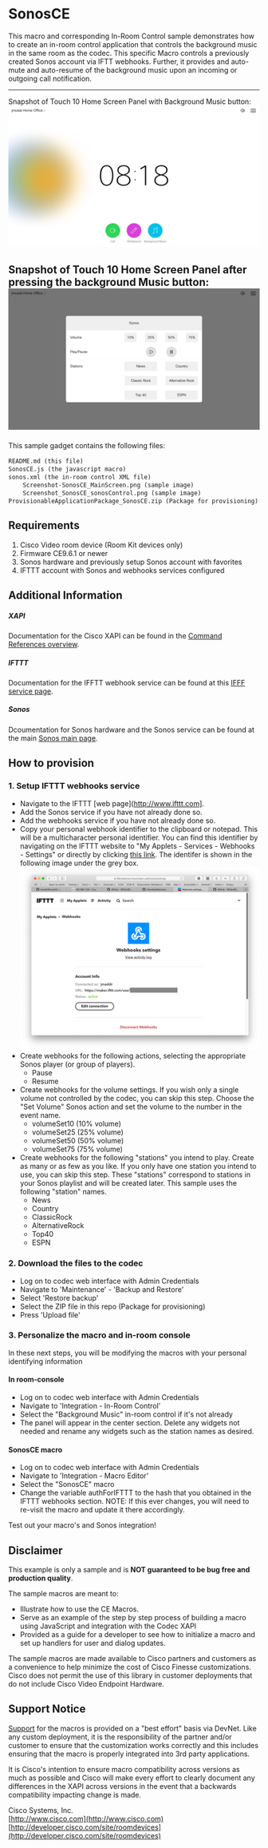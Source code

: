 # SonosCE
This macro and corresponding In-Room Control sample demonstrates how to create an in-room control application that controls the background music in the same room as the codec.  This specific Macro controls a previously created Sonos account via IFTT webhooks.
Further, it provides and auto-mute and auto-resume of the background music upon an incoming or outgoing call notification.

---
Snapshot of Touch 10 Home Screen Panel with Background Music button:
![Sample In-Room Control Screenshot](screenshot-SonosCE_MainScreen.png)


Snapshot of Touch 10 Home Screen Panel after pressing the background Music button:
![Sample In-Room Control Screenshot](screenshot-SonosCE_sonosControl.png)
---


This sample gadget contains the following files:

	README.md (this file)
	SonosCE.js (the javascript macro)
	sonos.xml (the in-room control XML file)
    	Screenshot-SonosCE_MainScreen.png (sample image)
    	Screenshot_SonosCE_sonosControl.png (sample image)
   	ProvisionableApplicationPackage_SonosCE.zip (Package for provisioning)


## Requirements
1. Cisco Video room device (Room Kit devices only)
2. Firmware CE9.6.1 or newer
3. Sonos hardware and previously setup Sonos account with favorites
4. IFTTT account with Sonos and webhooks services configured


## Additional Information
##### XAPI
Documentation for the Cisco XAPI can be found in the [Command References overview](https://www.cisco.com/c/en/us/support/collaboration-endpoints/telepresence-quick-set-series/products-command-reference-list.html).

##### IFTTT
Documentation for the IFFTT webhook service can be found at this [IFFF service page](https://ifttt.com/services/maker_webhooks).

##### Sonos
Dcoumentation for Sonos hardware and the Sonos service can be found at the main [Sonos main page](http://www.cisco.com).

## How to provision
### 1. Setup IFTTT webhooks service
  - Navigate to the IFTTT [web page](http://www.ifttt.com].
  - Add the Sonos service if you have not already done so.
  - Add the webhooks service if you have not already done so.
  - Copy your personal webhook identifier to the clipboard or notepad.  This will be a multicharacter personal identifier.  You can find this identifier by navigating on the IFTTT website to "My Applets - Services - Webhooks - Settings" or directly by clicking [this link](https://ifttt.com/maker_webhooks).  The identifer is shown in the following image under the grey box. ![Image](image_webhook-sample-personal-information.png) 
  - Create webhooks for the following actions, selecting the appropriate Sonos player (or group of players).
  	- Pause
	- Resume
  - Create webhooks for the volume settings.  If you wish only a single volume not controlled by the codec, you can skip this step.   Choose the "Set Volume" Sonos action and set the volume to the number in the event name.
	- volumeSet10 (10% volume)
	- volumeSet25 (25% volume)
	- volumeSet50 (50% volume)
	- volumeSet75 (75% volume)
  - Create webhooks for the following "stations" you intend to play.  Create as many or as few as you like.  If you only have one station you intend to use, you can skip this step.  These "stations" correspond to stations in your Sonos playlist and will be created later.  This sample uses the following "station" names.
	- News
	- Country
	- ClassicRock
	- AlternativeRock
	- Top40
	- ESPN

### 2. Download the files to the codec
  - Log on to codec web interface with Admin Credentials
  - Navigate to 'Maintenance' - 'Backup and Restore'
  - Select 'Restore backup'
  - Select the ZIP file in this repo (Package for provisioning)
  - Press 'Upload file'
 
 ### 3. Personalize the macro and in-room console
 In these next steps, you will be modifying the macros with your personal identifying information
 #### In room-console
  - Log on to codec web interface with Admin Credentials
  - Navigate to 'Integration - In-Room Control'
  - Select the "Background Music" in-room control if it's not already
  - The panel will appear in the center section.  Delete any widgets not needed and rename any widgets such as the station names as desired.
 #### SonosCE macro
  - Log on to codec web interface with Admin Credentials
  - Navigate to 'Integration - Macro Editor'
  - Select the "SonosCE" macro
  - Change the variable authForIFTTT to the hash that you obtained in the IFTTT webhooks section.  NOTE: If this ever changes, you will need to re-visit the macro and update it there accordingly.
  
  Test out your macro's and Sonos integration!

## Disclaimer
This example is only a sample and is **NOT guaranteed to be bug free and production quality**.

The sample macros are meant to:
- Illustrate how to use the CE Macros.
- Serve as an example of the step by step process of building a macro using JavaScript and integration with the Codec XAPI
- Provided as a guide for a developer to see how to initialize a macro and set up handlers for user and dialog updates.

The sample macros are made available to Cisco partners and customers as a convenience to help minimize the cost of Cisco Finesse customizations. Cisco does not permit the use of this library in customer deployments that do not include Cisco Video Endpoint Hardware.

## Support Notice
[Support](http://developer.cisco.com/site/devnet/support) for the macros is provided on a "best effort" basis via DevNet. Like any custom deployment, it is the responsibility of the partner and/or customer to ensure that the customization works correctly and this includes ensuring that the macro is properly integrated into 3rd party applications.

It is Cisco's intention to ensure macro compatibility across versions as much as possible and Cisco will make every effort to clearly document any differences in the XAPI across versions in the event that a backwards compatibility impacting change is made.

Cisco Systems, Inc.<br>
[http://www.cisco.com](http://www.cisco.com)<br>
[http://developer.cisco.com/site/roomdevices](http://developer.cisco.com/site/roomdevices)

